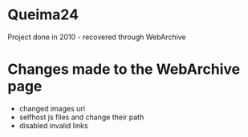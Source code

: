 # Queima24

Project done in 2010 - recovered through WebArchive

# Changes made to the WebArchive page

- changed images url
- selfhost js files and change their path
- disabled invalid links

